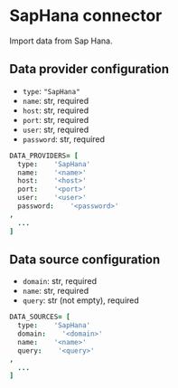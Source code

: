 # SapHana connector

Import data from Sap Hana.

## Data provider configuration

* `type`: `"SapHana"`
* `name`: str, required
* `host`: str, required
* `port`: str, required
* `user`: str, required
* `password`: str, required

```coffee
DATA_PROVIDERS= [
  type:    'SapHana'
  name:    '<name>'
  host:    '<host>'
  port:    '<port>'
  user:    '<user>'
  password:    '<password>'
,
  ...
]
```


## Data source configuration

* `domain`: str, required
* `name`: str, required
* `query`: str (not empty), required

```coffee
DATA_SOURCES= [
  type:    'SapHana'
  domain:    '<domain>'
  name:    '<name>'
  query:    '<query>'
,
  ...
]
```